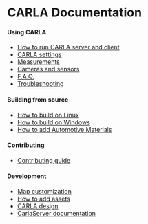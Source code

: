 CARLA Documentation
===================

#### Using CARLA

  * [How to run CARLA server and client](how_to_run.md)
  * [CARLA settings](carla_settings.md)
  * [Measurements](measurements.md)
  * [Cameras and sensors](cameras_and_sensors.md)
  * [F.A.Q.](faq.md)
  * [Troubleshooting](troubleshooting.md)

#### Building from source

  * [How to build on Linux](how_to_build_on_linux.md)
  * [How to build on Windows](how_to_build_on_windows.md)
  * [How to add Automotive Materials](how_to_add_automotive_materials.md)

#### Contributing

  * [Contributing guide](CONTRIBUTING.md)

#### Development

  * [Map customization](map_customization.md)
  * [How to add assets](how_to_add_assets.md)
  * [CARLA design](carla_design.md)
  * [CarlaServer documentation](carla_server.md)
